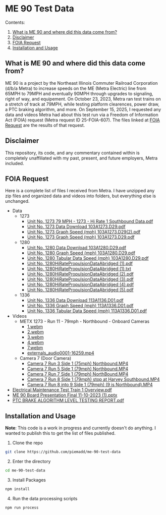 # ME 90 Test Data

Contents:
1. [What is ME 90 and where did this data come from?](#what-is-me-90-and-where-did-this-data-come-from)
2. [Disclaimer](#disclaimer)
3. [FOIA Request](#foia-request)
4. [Installation and Usage](#installation-and-usage)

## What is ME 90 and where did this data come from?
ME 90 is a project by the Northeast Illinois Commuter Railroad Corporation (d/b/a Metra) to increase speeds on the ME (Metra Electric) line from 65MPH to 79MPH and eventually 90MPH through upgrades to signaling, right of way, and equipement. On October 23, 2023, Metra ran test trains on a stretch of track at 79MPH, while testing platform clearences, power draw, a PTC braking algorithm, and more. On September 15, 2025, I requested any data and videos Metra had about this test run via a Freedom of Information Act (FOIA) request (Metra request ID 25-FOIA-607). The files linked at [FOIA Request](#foia-request) are the results of that request.

## Disclaimer
This repository, its code, and any commentary contained within is completely unaffiliated with my past, present, and future employers, Metra included.

## FOIA Request
Here is a complete list of files I received from Metra. I have unzipped any zip files and organized data and videos into folders, but everything else is unchanged.
- Data
  - 1273
    - [Unit No. 1273 79 MPH - 1273 - Hi Rate 1 Southbound Data.pdf](https://foia.piemadd.com/metra/25-FOIA-607/data/1273/Unit%20No.%201273%2079%20MPH%20-%201273%20-%20Hi%20Rate%201%20Southbound%20Data.pdf)
    - [Unit No. 1273 Data Download 103A1273.D29.pdf](https://foia.piemadd.com/metra/25-FOIA-607/data/1273/Unit%20No.%201273%20Data%20Download%20103A1273.D29.pdf)
    - [Unit No. 1273 Graph Speed (mph) 103A1273.D29(2).pdf](https://foia.piemadd.com/metra/25-FOIA-607/data/1273/Unit%20No.%201273%20Graph%20Speed%20(mph)%20103A1273.D29(2).pdf)
    - [Unit No. 1273 Graph Speed (mph) 103A1273.D29.pdf](https://foia.piemadd.com/metra/25-FOIA-607/data/1273/Unit%20No.%201273%20Graph%20Speed%20(mph)%20103A1273.D29.pdf)
  - 1280
    - [Unit No. 1280 Data Download 103A1280.D29.pdf](https://foia.piemadd.com/metra/25-FOIA-607/data/1280/Unit%20No.%201280%20Data%20Download%20103A1280.D29.pdf)
    - [Unit No. 1280 Graph Speed (mph) 103A1280.D29.pdf](https://foia.piemadd.com/metra/25-FOIA-607/data/1280/Unit%20No.%201280%20Graph%20Speed%20(mph)%20103A1280.D29.pdf)
    - [Unit No. 1280 Tabular Data Speed (mph) 103A1280.D29.pdf](https://foia.piemadd.com/metra/25-FOIA-607/data/1280/Unit%20No.%201280%20Tabular%20Data%20Speed%20(mph)%20103A1280.D29.pdf)
    - [Unit No. 1280HiRatePropulsionDataAbridged (1).pdf](https://foia.piemadd.com/metra/25-FOIA-607/data/1280/Unit%20No.%201280HiRatePropulsionDataAbridged%20(1).pdf)
    - [Unit No. 1280HiRatePropulsionDataAbridged (1).txt](https://foia.piemadd.com/metra/25-FOIA-607/data/1280/Unit%20No.%201280HiRatePropulsionDataAbridged%20(1).txt)
    - [Unit No. 1280HiRatePropulsionDataAbridged (2).pdf](https://foia.piemadd.com/metra/25-FOIA-607/data/1280/Unit%20No.%201280HiRatePropulsionDataAbridged%20(2).pdf)
    - [Unit No. 1280HiRatePropulsionDataAbridged (3).pdf](https://foia.piemadd.com/metra/25-FOIA-607/data/1280/Unit%20No.%201280HiRatePropulsionDataAbridged%20(3).pdf)
    - [Unit No. 1280HiRatePropulsionDataAbridged (4).pdf](https://foia.piemadd.com/metra/25-FOIA-607/data/1280/Unit%20No.%201280HiRatePropulsionDataAbridged%20(4).pdf)
    - [Unit No. 1280HiRatePropulsionDataAbridged (5).pdf](https://foia.piemadd.com/metra/25-FOIA-607/data/1280/Unit%20No.%201280HiRatePropulsionDataAbridged%20(5).pdf)
  - 1336
    - [Unit No. 1336 Data Download 113A1136.D01.pdf](https://foia.piemadd.com/metra/25-FOIA-607/data/1336/Unit%20No.%201336%20Data%20Download%20113A1136.D01.pdf)
    - [Unit No. 1336 Graph Speed (mph) 113A1336.D01.pdf](https://foia.piemadd.com/metra/25-FOIA-607/data/1336/Unit%20No.%201336%20Graph%20Speed%20(mph)%20113A1336.D01.pdf)
    - [Unit No. 1336 Tabular Data Speed (mph) 113A1336.D01.pdf](https://foia.piemadd.com/metra/25-FOIA-607/data/1336/Unit%20No.%201336%20Tabular%20Data%20Speed%20(mph)%20113A1336.D01.pdf)
- Videos
  - METX 1273 - Run 11 - 79mph - Northbound - Onboard Cameras
    - [1.webm](https://foia.piemadd.com/metra/25-FOIA-607/videos/1273_run11_79mph_northbound_onboard/1.webm)
    - [2.webm](https://foia.piemadd.com/metra/25-FOIA-607/videos/1273_run11_79mph_northbound_onboard/2.webm)
    - [3.webm](https://foia.piemadd.com/metra/25-FOIA-607/videos/1273_run11_79mph_northbound_onboard/3.webm)
    - [4.webm](https://foia.piemadd.com/metra/25-FOIA-607/videos/1273_run11_79mph_northbound_onboard/4.webm)
    - [7.webm](https://foia.piemadd.com/metra/25-FOIA-607/videos/1273_run11_79mph_northbound_onboard/7.webm)
    - [externals_audio0001-16259.mp4](https://foia.piemadd.com/metra/25-FOIA-607/videos/1273_run11_79mph_northbound_onboard/externals_audio0001-16259.mp4)
  - Camera 7 (Door Camera)
    - [Camera 7 Run 3 Side 1 (75mph) Northbound.MP4](https://foia.piemadd.com/metra/25-FOIA-607/videos/camera_7_door/Camera%207%20Run%203%20Side%201%20(75mph)%20Northbound.MP4)
    - [Camera 7 Run 5 Side 1 (79mph) Northbound.MP4](https://foia.piemadd.com/metra/25-FOIA-607/videos/camera_7_door/Camera%207%20Run%205%20Side%201%20(79mph)%20Northbound.MP4)
    - [Camera 7 Run 7 Side 1 (79mph) NorthBound.MP4](https://foia.piemadd.com/metra/25-FOIA-607/videos/camera_7_door/Camera%207%20Run%207%20Side%201%20(79mph)%20NorthBound.MP4)
    - [Camera 7 Run 8 Side 1 (79mph) stop at Harvey Southbound.MP4](https://foia.piemadd.com/metra/25-FOIA-607/videos/camera_7_door/Camera%207%20Run%208%20Side%201%20(79mph)%20stop%20at%20Harvey%20Southbound.MP4)
    - [Camera 7 Run 8 into 9 Side 1 (79mph) (9 is Northbound).MP4](https://foia.piemadd.com/metra/25-FOIA-607/videos/camera_7_door/Camera%207%20Run%208%20into%209%20Side%201%20(79mph)%20(9%20is%20Northbound).MP4)
- [Electrical Maintenance Test Train 1 Overview.pdf](https://foia.piemadd.com/metra/25-FOIA-607/Electrical%20Maintenance%20Test%20Train%201%20Overview.pdf)
- [ME 90 Board Presentation Final 11-10-2023 (1).pptx](https://foia.piemadd.com/metra/25-FOIA-607/ME%2090%20Board%20Presentation%20Final%2011-10-2023%20(1).pptx)
- [PTC BRAKE ALGORITHM LEVEL TESTING REPORT.pdf](https://foia.piemadd.com/metra/25-FOIA-607/PTC%20BRAKE%20ALGORITHM%20LEVEL%20TESTING%20REPORT.pdf) 

## Installation and Usage

**Note**: This code is a work in progress and currently doesn't do anything. I wanted to publish this to get the list of files published.

1. Clone the repo
```sh
git clone https://github.com/piemadd/me-90-test-data
```
2. Enter the directory
```sh
cd me-90-test-data
```
3. Install Packages
```sh
npm install
```
4. Run the data processing scripts
```sh
npm run process
```